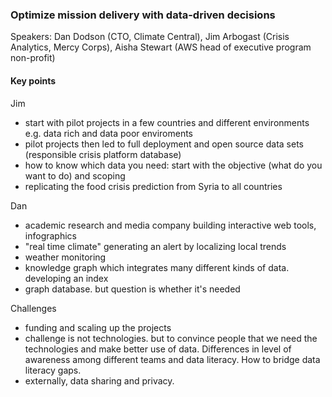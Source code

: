 ### Optimize mission delivery with data-driven decisions
Speakers: Dan Dodson (CTO, Climate Central), Jim Arbogast (Crisis  Analytics, Mercy Corps), Aisha Stewart (AWS head of executive program non-profit)

#### Key points
Jim
- start with pilot projects in a few countries and different environments e.g. data rich and data poor enviroments
- pilot projects then led to full deployment and open source data sets (responsible crisis platform database)
- how to know which data you need: start with the objective (what do you want to do) and scoping
- replicating the food crisis prediction from Syria to all countries

Dan
- academic research and media company building interactive web tools, infographics 
- "real time climate" generating an alert by localizing local trends
- weather monitoring
- knowledge graph which integrates many different kinds of data. developing an index
- graph database. but question is whether it's needed

Challenges 
- funding and scaling up the projects 
- challenge is not technologies. but to convince people that we need the technologies and make better use of data. Differences in level of awareness among different teams and data literacy. How to bridge data literacy gaps. 
- externally, data sharing and privacy.

